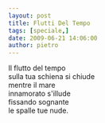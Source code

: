 ```yaml
---
layout: post
title: Flutti Del Tempo
tags: [speciale,]
date: 2009-06-21 14:06:00
author: pietro
---
```

Il flutto del tempo<br/>sulla tua schiena si chiude<br/>mentre il mare<br/>innamorato s'illude<br/>fissando sognante<br/>le spalle tue nude.
